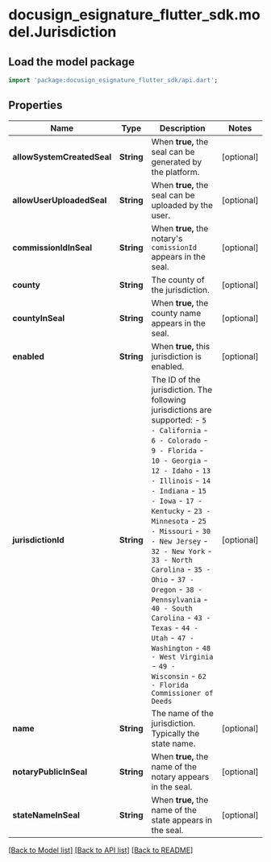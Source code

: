 # docusign_esignature_flutter_sdk.model.Jurisdiction

## Load the model package
```dart
import 'package:docusign_esignature_flutter_sdk/api.dart';
```

## Properties
Name | Type | Description | Notes
------------ | ------------- | ------------- | -------------
**allowSystemCreatedSeal** | **String** | When **true,** the seal can be generated by the platform. | [optional] 
**allowUserUploadedSeal** | **String** | When **true,** the seal can be uploaded by the user. | [optional] 
**commissionIdInSeal** | **String** | When **true,** the notary's `comissionId` appears in the seal. | [optional] 
**county** | **String** | The county of the jurisdiction. | [optional] 
**countyInSeal** | **String** | When **true,** the county name appears in the seal. | [optional] 
**enabled** | **String** | When **true,** this jurisdiction is enabled. | [optional] 
**jurisdictionId** | **String** | The ID of the jurisdiction. The following jurisdictions are supported:  -  `5 - California` -  `6 - Colorado` -  `9 - Florida` -  `10 - Georgia` -  `12 - Idaho` -  `13 - Illinois` -  `14 - Indiana` -  `15 - Iowa` -  `17 - Kentucky` -  `23 - Minnesota` -  `25 - Missouri` -  `30 - New Jersey` -  `32 - New York` -  `33 - North Carolina` -  `35 - Ohio` -  `37 - Oregon` -  `38 - Pennsylvania` -  `40 - South Carolina` -  `43 - Texas` -  `44 - Utah` -  `47 - Washington` -  `48 - West Virginia` -  `49 - Wisconsin` -  `62 - Florida Commissioner of Deeds`  | [optional] 
**name** | **String** | The name of the jurisdiction. Typically the state name. | [optional] 
**notaryPublicInSeal** | **String** | When **true,** the name of the notary appears in the seal. | [optional] 
**stateNameInSeal** | **String** | When **true,** the name of the state appears in the seal. | [optional] 

[[Back to Model list]](../README.md#documentation-for-models) [[Back to API list]](../README.md#documentation-for-api-endpoints) [[Back to README]](../README.md)



